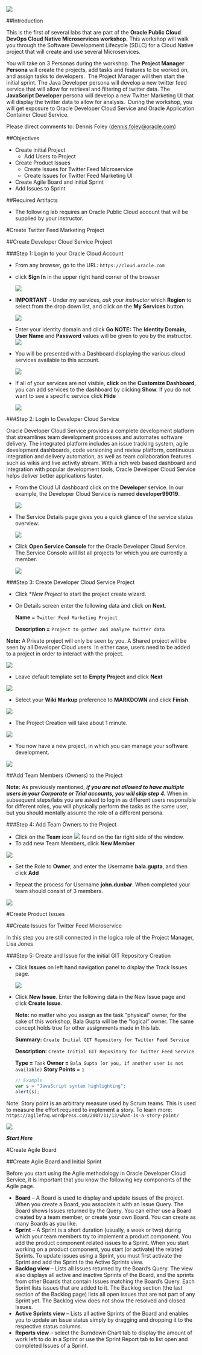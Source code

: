
![](images/NATD.png)  

##Introduction

This is the first of several labs that are part of the **Oracle Public Cloud DevOps Cloud Native Microservices workshop.** This workshop will walk you through the Software Development Lifecycle (SDLC) for a Cloud Native project that will create and use several Microservices.

You will take on 3 Personas during the workshop. The **Project Manager Persona** will create the projects, add tasks and features to be worked on, and assign tasks to developers.  The Project Manager will then start the initial sprint. The Java Developer persona will develop a new twitter feed service that will allow for retrieval and filtering of twitter data. The **JavaScript Developer** persona will develop a new Twitter Marketing UI that will display the twitter data to allow for analysis.  During the workshop, you will get exposure to Oracle Developer Cloud Service and Oracle Application Container Cloud Service.

Please direct comments to: Dennis Foley (dennis.foley@oracle.com)

##Objectives
- Create Initial Project
    - Add Users to Project
- Create Product Issues
    - Create Issues for Twitter Feed Microservice
    - Create Issues for Twitter Feed Marketing UI
- Create Agile Board and initial Sprint
- Add Issues to Sprint

##Required Artifacts
- The following lab requires an Oracle Public Cloud account that will be supplied by your instructor.


#Create Twitter Feed Marketing Project

##Create Developer Cloud Service Project

###Step 1: Login to your Oracle Cloud Account
- From any browser, go to the URL:
    `https://cloud.oracle.com`

- click **Sign In** in the upper right hand corner of the browser

    ![](images/Picture1.png)

- **IMPORTANT** - Under my services, *ask your instructor* which **Region** to select from the drop down list, and click on the **My Services** button.

    ![](images/Picture2.png)

- Enter your identity domain and click **Go**
**NOTE:** The **Identity Domain, User Name** and **Password** values will be given to you by the instructor.
    ![](images/Picture3.png)
    
- You will be presented with a Dashboard displaying the various cloud services available to this account. 

    ![](images/Picture4.png)
    
- If all of your services are not visible, **click** on the **Customize Dashboard**, you can add services to the dashboard by clicking **Show.** If you do not want to see a specific service click **Hide**

    ![](images/Picture5.png)
    
###Step 2: Login to Developer Cloud Service

Oracle Developer Cloud Service provides a complete development platform that streamlines team development processes and automates software delivery. The integrated platform includes an issue tracking system, agile development dashboards, code versioning and review platform, continuous integration and delivery automation, as well as team collaboration features such as wikis and live activity stream. With a rich web based dashboard and integration with popular development tools, Oracle Developer Cloud Service helps deliver better applications faster.

- From the Cloud UI dashboard click on the **Developer** service. In our example, the Developer Cloud Service is named **developer99019**.

    ![](images/Picture6.png)
    
- The Service Details page gives you a quick glance of the service status overview.

    ![](images/Picture7.png)
    
- Click **Open Service Console** for the Oracle Developer Cloud Service. The Service Console will list all projects for which you are currently a member.

    ![](images/Picture8.png)

###Step 3: Create Developer Cloud Service Project

- Click **New Project* to start the project create wizard.
- On Details screen enter the following data and click on **Next**.

    **Name =** `Twitter Feed Marketing Project`

    **Description =** `Project to gather and analyze twitter data`
    
**Note:** A Private project will only be seen by you. A Shared project will be seen by all Developer Cloud users. In either case, users need to be added to a project in order to interact with the project.

![](images/Picture9.png)

- Leave default template set to **Empty Project** and click **Next**

![](images/Picture10.png)

- Select your **Wiki Markup** preference to **MARKDOWN** and click **Finish**.

![](images/Picture11.png)

- The Project Creation will take about 1 minute.

![](images/Picture12.png)

- You now have a new project, in which you can manage your software development.

![](images/Picture13.png)

##Add Team Members (Owners) to the Project

**Note:** As previously mentioned, **_if you are not allowed to have multiple users in your Corporate or Trial accounts, you will skip step 4._** When in subsequent steps/labs you are asked to log in as different users responsible for different roles, you will physically perform the tasks as the same user, but you should mentally assume the role of a different persona. 

###Step 4: Add Team Owners to the Project

- Click on the **Team** icon ![](images/TeamIcon.png) found on the far right side of the window.
- To add new Team Members, click **New Member**

![](images/Picture14.png)

- Set the Role to **Owner**, and enter the Username **bala.gupta**, and then click **Add**

- Repeat the process for Username **john.dunbar**. When completed your team should consist of 3 members.

![](images/Picture15.png)

#Create Product Issues

##Create Issues for Twitter Feed Microservice

In this step you are still connected in the logica role of the Project Manager, Lisa Jones

###Step 5: Create and Issue for the initial GIT Repository Creation

- Click **Issues** on left hand navigation panel to display the Track Issues page.

    ![](images/Picture16.png)

- Click **New Issue**. Enter the following data in the New Issue page and click **Create Issue**. 

    **Note:** no matter who you assign as the task “physical” owner, for the sake of this workshop, Bala Gupta will be the “logical” owner. The same concept holds true for other assignments made in this lab.

    **Summary:**
    `Create Initial GIT Repository for Twitter Feed Service`
    
    **Description:**
    `Create Initial GIT Repository for Twitter Feed Service`
    
    **Type =** `Task`
    **Owner =** `Bala Gupta (or you, if another user is not available)`
    **Story Points** = `1`
    
    ```javascript
    // Example
    var s = "JavaScript syntax highlighting";
    alert(s);
    ```
 
Note: Story point is an arbitrary measure used by Scrum teams. This is used to measure the effort required to implement a story. To learn more: `https://agilefaq.wordpress.com/2007/11/13/what-is-a-story-point/`

![](images/Picture17.png)

**_Start Here_**
    
#Create Agile Board

##Create Agile Board and Initial Sprint

Before you start using the Agile methodology in Oracle Developer Cloud Service, it is important that you know the following key components of the Agile page.

- **Board** – A Board is used to display and update issues of the project. When you create a Board, you associate it with an Issue Query. The Board shows Issues returned by the Query.
You can either use a Board created by a team member, or create your own Board. You can create as many Boards as you like.
- **Sprint** – A Sprint is a short duration (usually, a week or two) during which your team members try to implement a product component.
You add the product component related issues to a Sprint. When you start working on a product component, you start (or activate) the related Sprints. To update issues using a Sprint, you must first activate the Sprint and add the Sprint to the Active Sprints view.
- **Backlog view** – Lists all Issues returned by the Board’s Query. The view also displays all active and inactive Sprints of the Board, and the sprints from other Boards that contain Issues matching the Board’s Query.
Each Sprint lists issues that are added to it. The Backlog section (the last section of the Backlog page) lists all open issues that are not part of any Sprint yet. The Backlog view does not show the resolved and closed Issues.
- **Active Sprints view** – Lists all active Sprints of the Board and enables you to update an Issue status simply by dragging and dropping it to the respective status columns.
- **Reports view** – select the Burndown Chart tab to display the amount of work left to do in a Sprint or use the Sprint Report tab to list open and completed Issues of a Sprint.

